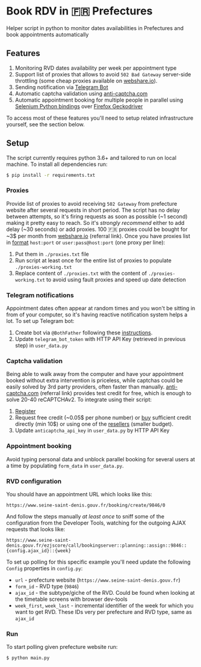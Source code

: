 # Book RDV in :fr: Prefectures 
Helper script in python to monitor dates availabilities in Prefectures and book appointments automatically

## Features
1. Monitoring RVD dates availability per week per appointment type
2. Support list of proxies that allows to avoid `502 Bad Gateway` server-side throttling (some cheap proxies available on [webshare.io](https://www.webshare.io/?referral_code=932pt9udqsmj)). 
3. Sending notification via [Telegram Bot](https://core.telegram.org/bots)
4. Automatic captcha validation using [anti-captcha.com](http://getcaptchasolution.com/6ycdl1mx0u)
5. Automatic appointment booking for multiple people in parallel using [Selenium Python bindings](https://selenium-python.readthedocs.io/) over [Firefox Geckodriver](https://github.com/mozilla/geckodriver/releases)

To access most of these features you'll need to setup related infrastructure yourself, see the section below.

## Setup
The script currently requires python 3.6+ and tailored to run on local machine. To install all dependencies run:
```bash
$ pip install -r requirements.txt
```
### Proxies
Provide list of proxies to avoid receiving `502 Gateway` from prefecture website after several requests in short period. The script has no delay between attempts,
so it's firing requests as soon as possible (~1 second) making it pretty easy to reach. So it's *strongly recommend* either to add delay (~30 seconds) or add proxies.
100 :fr: proxies could be bought for ~3$ per month from [webshare.io](https://www.webshare.io/?referral_code=932pt9udqsmj) (referral link).
Once you have proxies list in [format](https://requests.readthedocs.io/en/master/user/advanced/#proxies) `host:port` or `user:pass@host:port` (one proxy per line):
1. Put them in `./proxies.txt` file
2. Run script at least once for the entire list of proxies to populate `./proxies-working.txt`
3. Replace content of `./proxies.txt` with the content of `./proxies-working.txt` to avoid using fault proxies and speed up date detection

### Telegram notifications
Appointment dates often appear at random times and you won't be sitting in from of your computer, so it's having reactive notification system helps a lot.
To set up Telegram bot:
1. Create bot via `@BothFather` following these [instructions](https://core.telegram.org/bots#3-how-do-i-create-a-bot).
2. Update `telegram_bot_token` with HTTP API Key (retrieved in previous step) in `user_data.py`

### Captcha validation
Being able to walk away from the computer and have your appointment booked without extra intervention is priceless, while captchas could be easily solved by
3rd party providers, often faster than manually. [anti-captcha.com](http://getcaptchasolution.com/6ycdl1mx0u) (referral link) provides test credit for free, which is enough
to solve 20-40 reCAPTCHAv2.
To integrate using their script:
1. [Register](http://getcaptchasolution.com/6ycdl1mx0u)
2. Request free credit (~0.05$ per phone number) or [buy](https://anti-captcha.com/clients/finance/refill) sufficient credit directly (min 10$) or using one of the [resellers](https://anti-captcha.com/clients/finance/resellers/list) (smaller budget).
3. Update `anticaptcha_api_key` in `user_data.py` by HTTP API Key

### Appointment booking
Avoid typing personal data and unblock parallel booking for several users at a time by populating `form_data` in `user_data.py`.

### RVD configuration
You should have an appointment URL which looks like this:
```
https://www.seine-saint-denis.gouv.fr/booking/create/9846/0
```
And follow the steps manually *at least once*  to sniff some of the configuration from the Developer Tools, watching for the outgoing AJAX requests that looks like:
```
https://www.seine-saint-denis.gouv.fr/ezjscore/call/bookingserver::planning::assign::9846::{config.ajax_id}::{week}
```
To set up polling for this specific example you'll need update the following `Config` properties in `config.py`:
 * `url` - prefecture website (`https://www.seine-saint-denis.gouv.fr`)
 * `form_id` - RVD type (`9846`)
 * `ajax_id` - the subtype/giche of the RVD. Could be found when looking at the timetable screens with browser dev-tools
 * `week_first`, `week_last` - incremental identifier of the week for which you want to get RVD. These IDs very per prefecture and RVD type, same as `ajax_id`

### Run
To start polling given prefecture website run:
```bash
$ python main.py
```
